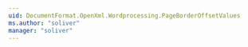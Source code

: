 ```yaml
---
uid: DocumentFormat.OpenXml.Wordprocessing.PageBorderOffsetValues
ms.author: "soliver"
manager: "soliver"
---
```

